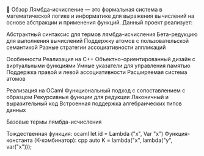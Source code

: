 🧠 Обзор
Лямбда-исчисление — это формальная система в математической логике и информатике для выражения вычислений на основе абстракции и применения функций. Данный проект реализует:

Абстрактный синтаксис для термов лямбда-исчисления
Бета-редукцию для выполнения вычислений
Поддержку атомов с пользовательской семантикой
Разные стратегии ассоциативности аппликаций

Особенности
  Реализация на C++
  Объектно-ориентированный дизайн с виртуальными функциями
  Умные указатели для управления памятью
  Поддержка правой и левой ассоциативности
  Расширяемая система атомов
  
Реализация на OCaml
Функциональный подход с сопоставлением с образцом
Рекурсивные функции для редукции
Лаконичный и выразительный код
Встроенная поддержка алгебраических типов данных


Базовые термы лямбда-исчисления

Тождественная функция:
  ocaml
  let id = Lambda ("x", Var "x")
Функция-константа (K-комбинатор):
  cpp
  auto K = lambda("x", lambda("y", var("x")));
